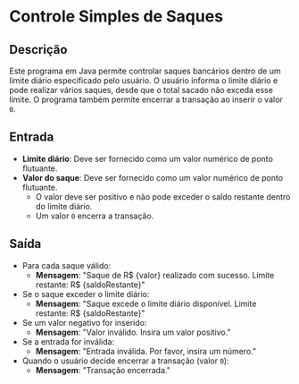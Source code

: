 # Controle Simples de Saques

## Descrição
Este programa em Java permite controlar saques bancários dentro de um limite diário especificado pelo usuário. O usuário informa o limite diário e pode realizar vários saques, desde que o total sacado não exceda esse limite. O programa também permite encerrar a transação ao inserir o valor `0`.

## Entrada
- **Limite diário**: Deve ser fornecido como um valor numérico de ponto flutuante.
- **Valor do saque**: Deve ser fornecido como um valor numérico de ponto flutuante.
  - O valor deve ser positivo e não pode exceder o saldo restante dentro do limite diário.
  - Um valor `0` encerra a transação.

## Saída
- Para cada saque válido:
  - **Mensagem**: "Saque de R$ {valor} realizado com sucesso. Limite restante: R$ {saldoRestante}"
- Se o saque exceder o limite diário:
  - **Mensagem**: "Saque excede o limite diário disponível. Limite restante: R$ {saldoRestante}"
- Se um valor negativo for inserido:
  - **Mensagem**: "Valor inválido. Insira um valor positivo."
- Se a entrada for inválida:
  - **Mensagem**: "Entrada inválida. Por favor, insira um número."
- Quando o usuário decide encerrar a transação (valor `0`):
  - **Mensagem**: "Transação encerrada."

